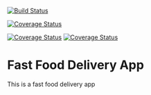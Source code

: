 [![Build Status](https://travis-ci.org/ekpangmichael/Fast-Food-Delivery-App.svg?branch=develop)](https://travis-ci.org/ekpangmichael/Fast-Food-Delivery-App)

[![Coverage Status](https://coveralls.io/repos/github/ekpangmichael/Fast-Food-Delivery-App/badge.svg?branch=test)](https://coveralls.io/github/ekpangmichael/Fast-Food-Delivery-App?branch=test)

[![Coverage Status](https://coveralls.io/repos/github/ekpangmichael/Fast-Food-Delivery-App/badge.svg?branch=test)](https://coveralls.io/github/ekpangmichael/Fast-Food-Delivery-App?branch=develop)
[![Coverage Status](https://coveralls.io/repos/github/ekpangmichael/Fast-Food-Delivery-App/badge.svg?branch=test)](https://coveralls.io/github/ekpangmichael/Fast-Food-Delivery-App)
# Fast Food Delivery App
This is a fast food delivery app
